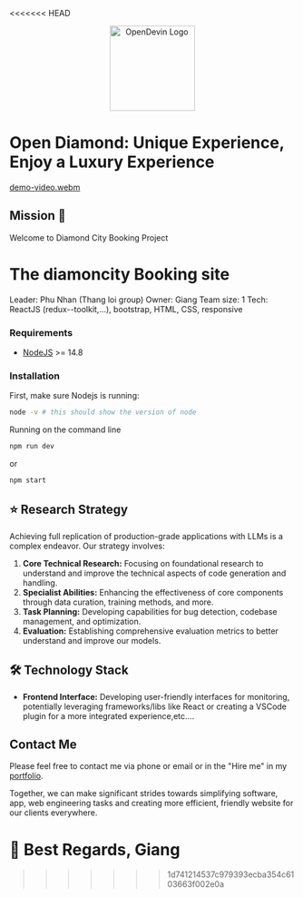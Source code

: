 <<<<<<< HEAD

<p align="center">
  <img alt="OpenDevin Logo" src="/frontend/public/img/icon-our.png" width="150" />
</p>

# Open Diamond: Unique Experience, Enjoy a Luxury Experience

[demo-video.webm]()

## Mission 🎯

Welcome to Diamond City Booking Project

# The diamoncity Booking site

Leader: Phu Nhan (Thang loi group)
Owner: Giang
Team size: 1
Tech: ReactJS (redux--toolkit,...), bootstrap, HTML, CSS, responsive

### Requirements

- [NodeJS](https://docs.npmjs.com/downloading-and-installing-node-js-and-npm) >= 14.8

### Installation

First, make sure Nodejs is running:

```bash
node -v # this should show the version of node
```

Running on the command line

```bash
npm run dev
```

or

```bash
npm start
```

## ⭐️ Research Strategy

Achieving full replication of production-grade applications with LLMs is a complex endeavor. Our strategy involves:

1. **Core Technical Research:** Focusing on foundational research to understand and improve the technical aspects of code generation and handling.
2. **Specialist Abilities:** Enhancing the effectiveness of core components through data curation, training methods, and more.
3. **Task Planning:** Developing capabilities for bug detection, codebase management, and optimization.
4. **Evaluation:** Establishing comprehensive evaluation metrics to better understand and improve our models.

## 🛠 Technology Stack

- **Frontend Interface:** Developing user-friendly interfaces for monitoring, potentially leveraging frameworks/libs like React or creating a VSCode plugin for a more integrated experience,etc....

## Contact Me

Please feel free to contact me via phone or email or in the "Hire me" in my [portfolio](https://portfolio-mu-ivory-58.vercel.app/).

Together, we can make significant strides towards simplifying software, app, web engineering tasks and creating more efficient, friendly website for our clients everywhere.

# 🐚 **Best Regards, Giang**

> > > > > > > 1d741214537c979393ecba354c6103663f002e0a
